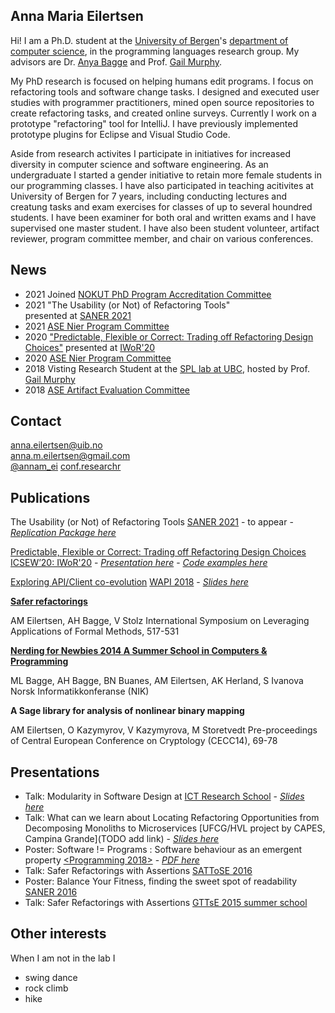 ## Anna Maria Eilertsen

Hi! I am a Ph.D. student at the [University of Bergen](http://www.uib.no/en)'s [department of computer science](http://www.uib.no/en/ii), in the programming languages research group. My advisors are Dr. [Anya Bagge](https://www.ii.uib.no/~anya/) and Prof. [Gail Murphy](https://www.cs.ubc.ca/people/gail-murphy). 

My PhD research is focused on helping humans edit programs. I focus on refactoring tools and software change tasks. I designed and executed user studies with programmer practitioners, mined open source repositories to create refactoring tasks, and created online surveys. Currently I work on a prototype "refactoring" tool for IntelliJ. I have previously implemented prototype plugins for Eclipse and Visual Studio Code. 

Aside from research activites I participate in initiatives for increased diversity in computer science and software engineering. As an undergraduate I started a gender initiative to retain more female students in our programming classes. I have also participated in teaching acitivites at University of Bergen for 7 years, including conducting lectures and creatung tasks and exam exercises for classes of up to several houndred students. I have been examiner for both oral and written exams and I have supervised one master student. I have also been student volunteer, artifact reviewer, program committee member, and chair on various conferences. 

## News 
* 2021 Joined [NOKUT PhD Program Accreditation Committee](https://www.nokut.no/norsk-utdanning/hoyere-utdanning/sakkunnige--studietilbod-pa-ph.d.-niva/)
* 2021 "The Usability (or Not) of Refactoring Tools"  
presented at [SANER 2021](https://saner2021.shidler.hawaii.edu/accepted)
* 2021 [ASE Nier Program Committee](https://conf.researchr.org/committee/ase-2021/ase-2021-nier-track-program-committee)
* 2020 ["Predictable, Flexible or Correct: Trading off Refactoring Design Choices"](https://github.com/annaei/annaei.github.io/blob/master/ICSE20-IWoR.pdf) 
  presented at [IWoR'20](http://bigcode.fudan.edu.cn/events/IWoR2020/)
* 2020 [ASE Nier Program Committee](https://conf.researchr.org/committee/ase-2020/ase-2020-nier-track-program-committee)
* 2018 Visting Research Student at the [SPL lab at UBC](https://spl.cs.ubc.ca/people.html), hosted by Prof. [Gail Murphy](https://www.cs.ubc.ca/people/gail-murphy)
* 2018 [ASE Artifact Evaluation Committee](https://conf.researchr.org/committee/sle-2018/papers-artifact-evaluation-committee)


## Contact
anna.eilertsen@uib.no  
anna.m.eilertsen@gmail.com  
[@annam_ei](https://twitter.com/annam_ei)
[conf.researchr](https://conf.researchr.org/profile/annamariaeilertsen2)

## Publications

The Usability (or Not) of Refactoring Tools [SANER 2021](https://saner2021.shidler.hawaii.edu/accepted) - to appear -
[*Replication Package here*](https://github.com/annaei/Replication-Data-for-The-Usability-or-Not-of-Refactoring-Tools)  

[Predictable, Flexible or Correct: Trading off Refactoring Design Choices](https://github.com/annaei/annaei.github.io/blob/master/ICSE20-IWoR.pdf)  [ICSEW’20: IWoR'20](http://bigcode.fudan.edu.cn/events/IWoR2020/) - [*Presentation here*](https://prezi.com/view/04Py6pCIXt3JyrNVeQyN/) - [*Code examples here*](https://github.com/annaei/IWoR20)  

[Exploring API/Client co-evolution](https://dl.acm.org/citation.cfm?doid=3194793.3194799) [WAPI 2018](https://w-api.github.io/) - [*Slides here*](https://github.com/annaei/annaei.github.io/blob/master/API%20CO-EVO%20WAPI-print.pdf)

[**Safer refactorings**](https://link.springer.com/chapter/10.1007/978-3-319-47166-2_36)

AM Eilertsen, AH Bagge, V Stolz
International Symposium on Leveraging Applications of Formal Methods, 517-531

[**Nerding for Newbies 2014 A Summer School in Computers & Programming**](http://www.ii.uib.no/~anya/papers/bagge-bagge-etal-nik14-nerding.pdf)

ML Bagge, AH Bagge, BN Buanes, AM Eilertsen, AK Herland, S Ivanova
Norsk Informatikkonferanse (NIK)

**A Sage library for analysis of nonlinear binary mapping**

AM Eilertsen, O Kazymyrov, V Kazymyrova, M Storetvedt
Pre-proceedings of Central European Conference on Cryptology (CECC14), 69-78

## Presentations
* Talk: Modularity in Software Design at [ICT Research School](https://www.uib.no/en/rs/ict/135784/ict-research-school-annual-meeting-2020) - [*Slides here*](https://annaei.github.io/Modularity.pdf)  
* Talk: What can we learn about Locating Refactoring Opportunities from Decomposing Monoliths to Microservices [UFCG/HVL project by CAPES, Campina Grande](TODO add link) - [*Slides here*](https://github.com/annaei/annaei.github.io/blob/master/Refactoring-talk-campina.pdf)
* Poster: Software != Programs : Software behaviour as an emergent property [<Programming 2018>](https://2018.programming-conference.org/track/programming-2018-Posters) - [*PDF here*](https://github.com/annaei/annaei.github.io/blob/master/poster-p18.jpg)
* Talk: Safer Refactorings with Assertions [SATToSE 2016](http://sattose.org/2016)
* Poster: Balance Your Fitness, finding the sweet spot of readability [SANER 2016](http://saner.inf.usi.ch/index.php)
* Talk: Safer Refactorings with Assertions [GTTsE 2015 summer school](http://gttse.wikidot.com/2015:welcome) 

## Other interests
When I am not in the lab I

* swing dance
* rock climb 
* hike 
